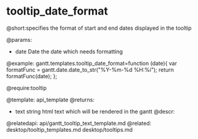 tooltip_date_format
=============
@short:specifies the format of start and end dates displayed in the tooltip

@params:
- date	Date	the date which needs formatting

@example:
gantt.templates.tooltip_date_format=function (date){
	var formatFunc = gantt.date.date_to_str("%Y-%m-%d %H:%i");
    return formatFunc(date);
};

@require:tooltip

@template:	api_template
@returns:
- text		string		html text which will be rendered in the gantt
@descr:


@relatedapi:
	api/gantt_tooltip_text_template.md
@related:
    desktop/tooltip_templates.md
    desktop/tooltips.md